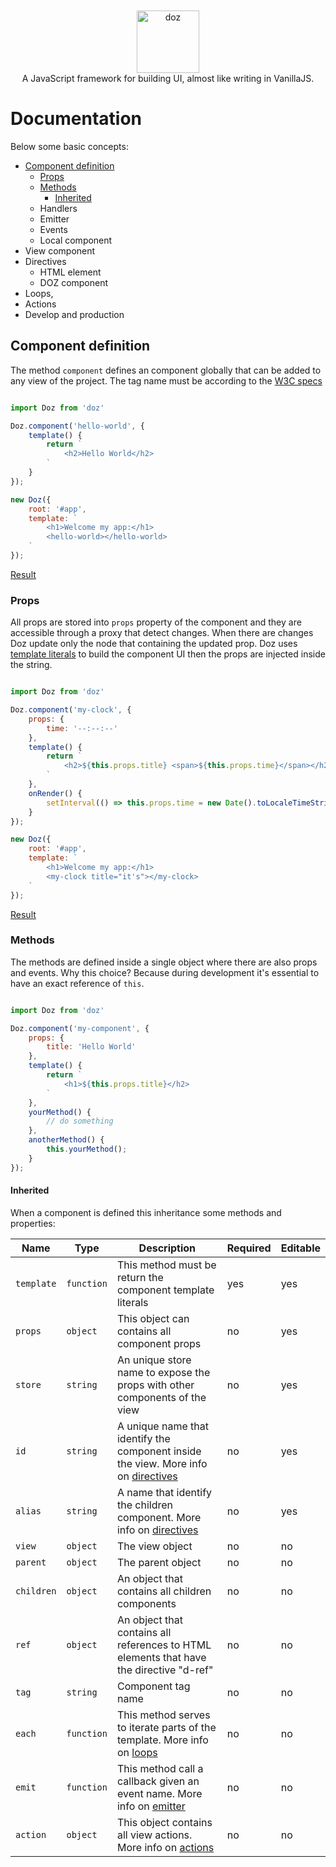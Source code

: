 <div align="center">
<br/><br/>
<img width="100" src="https://raw.githubusercontent.com/dozjs/doz/master/extra/doz.png" title="doz"/>
<br/>
A JavaScript framework for building UI, almost like writing in VanillaJS.
</div>

# Documentation
Below some basic concepts:

- [Component definition](#component-definition)
    - [Props](#props)
    - [Methods](#methods)
        - [Inherited](#inherited)
    - Handlers
    - Emitter
    - Events
    - Local component
- View component
- Directives
    - HTML element
    - DOZ component
- Loops,
- Actions
- Develop and production

## Component definition
The method `component` defines an component globally that can be added to any view of the project.
The tag name must be according to the [W3C specs](https://html.spec.whatwg.org/multipage/custom-elements.html#valid-custom-element-name)

```javascript

import Doz from 'doz'

Doz.component('hello-world', {
    template() {
        return `
            <h2>Hello World</h2>
        `
    }
});

new Doz({
    root: '#app',
    template: `
        <h1>Welcome my app:</h1>
        <hello-world></hello-world>
    `
});
```

[Result](https://jsfiddle.net/fabioricali/ut18kyy1/)

### Props
All props are stored into `props` property of the component and they are accessible through a proxy that detect changes. When there are changes Doz update only the node that containing the updated prop.
Doz uses [template literals](https://developer.mozilla.org/en-US/docs/Web/JavaScript/Reference/Template_literals) to build the component UI then the props are injected inside the string.

```javascript

import Doz from 'doz'

Doz.component('my-clock', {
    props: {
        time: '--:--:--'
    },
    template() {
        return `
            <h2>${this.props.title} <span>${this.props.time}</span></h2>
        `
    },
    onRender() {
        setInterval(() => this.props.time = new Date().toLocaleTimeString(), 1000)
    }
});

new Doz({
    root: '#app',
    template: `
        <h1>Welcome my app:</h1>
        <my-clock title="it's"></my-clock>
    `
});
```

[Result](https://jsfiddle.net/fabioricali/8qp9co1o/)

### Methods
The methods are defined inside a single object where there are also props and events.
Why this choice? Because during development it's essential to have an exact reference of `this`.

```javascript

import Doz from 'doz'

Doz.component('my-component', {
    props: {
        title: 'Hello World'
    },
    template() {
        return `
            <h1>${this.props.title}</h2>
        `
    },
    yourMethod() {
        // do something
    },
    anotherMethod() {
        this.yourMethod();
    }
});

```

#### Inherited
When a component is defined this inheritance some methods and properties:

| Name | Type | Description | Required | Editable |
| ---- | ---- | ----------- | -------- | -------- |
| `template` | `function` | This method must be return the component template literals | yes | yes |
| `props` | `object` | This object can contains all component props | no | yes |
| `store` | `string` | An unique store name to expose the props with other components of the view | no | yes |
| `id` | `string` | A unique name that identify the component inside the view. More info on [directives](#directives) | no | yes |
| `alias` | `string` | A name that identify the children component. More info on [directives](#directives) | no | yes |
| `view` | `object` | The view object | no | no |
| `parent` | `object` | The parent object | no | no |
| `children` | `object` | An object that contains all children components | no | no |
| `ref` | `object` | An object that contains all references to HTML elements that have the directive "d-ref" | no | no |
| `tag` | `string` | Component tag name | no | no |
| `each` | `function` | This method serves to iterate parts of the template. More info on [loops](#loops) | no | no |
| `emit` | `function` | This method call a callback given an event name. More info on [emitter](#emitter) | no | no |
| `action` | `object` | This object contains all view actions. More info on [actions](#actions) | no | no |
